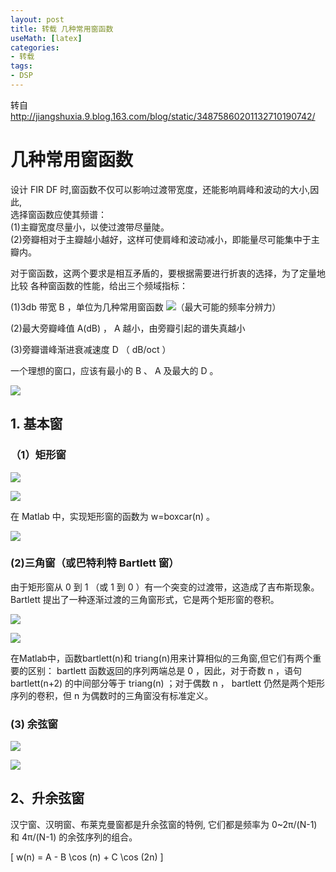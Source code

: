 ```yaml
---
layout: post
title: 转载 几种常用窗函数
useMath: [latex]
categories:
- 转载
tags:
- DSP
---
```


转自 <http://jiangshuxia.9.blog.163.com/blog/static/34875860201132710190742/>

# 几种常用窗函数  

设计 FIR DF 时,窗函数不仅可以影响过渡带宽度，还能影响肩峰和波动的大小,因此,  
选择窗函数应使其频谱：  
(1)主瓣宽度尽量小，以使过渡带尽量陡。  
(2)旁瓣相对于主瓣越小越好，这样可使肩峰和波动减小，即能量尽可能集中于主瓣内。  

 对于窗函数，这两个要求是相互矛盾的，要根据需要进行折衷的选择，为了定量地比较
各种窗函数的性能，给出三个频域指标： 

(1)3db 带宽 B ，单位为几种常用窗函数 ![](/images/1.gif)（最大可能的频率分辨力）

(2)最大旁瓣峰值 A(dB) ， A 越小，由旁瓣引起的谱失真越小

(3)旁瓣谱峰渐进衰减速度 D （ dB/oct ） 

一个理想的窗口，应该有最小的 B 、 A 及最大的 D 。 

![](/images/2.gif)

## 1. 基本窗

### （1）矩形窗 

![](/images/3.gif)

![](/images/4.gif)

 在 Matlab 中，实现矩形窗的函数为 w=boxcar(n) 。 
 
![](/images/5.gif)

### (2)三角窗（或巴特利特 Bartlett 窗）  

由于矩形窗从 0 到 1 （或 1 到 0 ）有一个突变的过渡带，这造成了吉布斯现象。  
Bartlett 提出了一种逐渐过渡的三角窗形式，它是两个矩形窗的卷积。 

![](/images/6.gif)

![](/images/7.gif)

 在Matlab中，函数bartlett(n)和 triang(n)用来计算相似的三角窗,但它们有两个重
要的区别： bartlett 函数返回的序列两端总是 0 ，因此，对于奇数 n ，语句 bartlett(n+2) 的中间部分等于 triang(n) ；对于偶数 n ， bartlett 仍然是两个矩形序列的卷积，但 n 为偶数时的三角窗没有标准定义。

### (3) 余弦窗 

![](/images/8.gif)

![](/images/9.gif)

## 2、升余弦窗

汉宁窗、汉明窗、布莱克曼窗都是升余弦窗的特例, 它们都是频率为 0~2π/(N-1) 和
4π/(N-1) 的余弦序列的组合。

\[
w(n) = A - B \cos (n) + C \cos (2n)
\]
